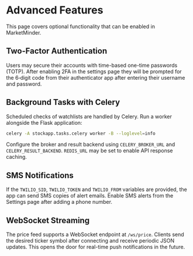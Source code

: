 # Advanced Features

This page covers optional functionality that can be enabled in MarketMinder.

## Two-Factor Authentication

Users may secure their accounts with time-based one-time passwords (TOTP).
After enabling 2FA in the settings page they will be prompted for the
6‑digit code from their authenticator app after entering their username and
password.

## Background Tasks with Celery

Scheduled checks of watchlists are handled by Celery.  Run a worker alongside
the Flask application:

```bash
celery -A stockapp.tasks.celery worker -B --loglevel=info
```

Configure the broker and result backend using `CELERY_BROKER_URL` and
`CELERY_RESULT_BACKEND`.  `REDIS_URL` may be set to enable API response
caching.

## SMS Notifications

If the `TWILIO_SID`, `TWILIO_TOKEN` and `TWILIO_FROM` variables are provided,
the app can send SMS copies of alert emails.  Enable SMS alerts from the
Settings page after adding a phone number.

## WebSocket Streaming

The price feed supports a WebSocket endpoint at `/ws/price`. Clients send the
desired ticker symbol after connecting and receive periodic JSON updates. This
opens the door for real-time push notifications in the future.
